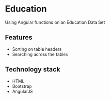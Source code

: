 # Education

Using Angular functions on an Education Data Set

## Features
- Sorting on table headers
- Searching across the tables

## Technology stack
- HTML
- Bootstrap
- AngularJS
